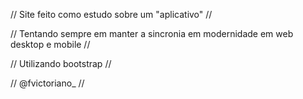 // Site feito como estudo sobre um "aplicativo" //

// Tentando sempre em manter a sincronia em modernidade em web desktop e mobile //

// Utilizando bootstrap //

// @fvictoriano_ //